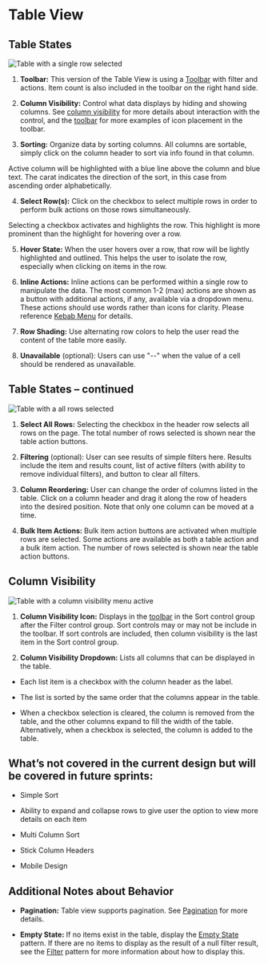 # Table View

## Table States
![Table with a single row selected](img/table-callout1.png)

1. **Toolbar:** This version of the Table View is using a [Toolbar](http://www.patternfly.org/pattern-library/forms-and-controls/toolbar/) with filter and actions. Item count is also included in the toolbar on the right hand side.

2. **Column Visibility:** Control what data displays by hiding and showing columns. See [column visibility](#column-visibility) for more details about interaction with the control, and the [toolbar](http://www.patternfly.org/pattern-library/forms-and-controls/toolbar/) for more examples of icon placement in the toolbar.

3. **Sorting:** Organize data by sorting columns. All columns are sortable, simply click on the column header to sort via info found in that column.

  Active column will be highlighted with a blue line above the column and blue text. The carat indicates the direction of the sort, in this case from ascending order alphabetically.

4. **Select Row(s):** Click on the checkbox to select multiple rows in order to perform bulk actions on those rows simultaneously.

  Selecting a checkbox activates and highlights the row. This highlight is more prominent than the highlight for hovering over a row.

5. **Hover State:** When the user hovers over a row, that row will be lightly highlighted and outlined. This helps the user to isolate the row, especially when clicking on items in the row.

6. **Inline Actions:** Inline actions can be performed within a single row to manipulate the data. The most common 1-2 (max) actions are shown as a button with additional actions, if any, available via a dropdown menu. These actions should use words rather than icons for clarity. Please reference [Kebab Menu](http://www.patternfly.org/pattern-library/widgets/#kebabs) for details.

7. **Row Shading:** Use alternating row colors to help the user read the content of the table more easily.

8. **Unavailable** (optional): Users can use "--" when the value of a cell should be rendered as unavailable.

## Table States – continued
![Table with a all rows selected](img/table-callout2.png)

1. **Select All Rows:** Selecting the checkbox in the header row selects all rows on the page. The total number of rows selected is shown near the table action buttons.

2. **Filtering** (optional): User can see results of simple filters here. Results include the item and results count, list of active filters (with ability to remove individual filters), and button to clear all filters.

3. **Column Reordering:** User can change the order of columns listed in the table. Click on a column header and drag it along the row of headers into the desired position. Note that only one column can be moved at a time.

4. **Bulk Item Actions:** Bulk item action buttons are activated when multiple rows are selected. Some actions are available as both a table action and a bulk item action. The number of rows selected is shown near the table action buttons.

## Column Visibility

![Table with a column visibility menu active](img/table-col-visibility-menu.png)

1. **Column Visibility Icon:** Displays in the [toolbar](http://www.patternfly.org/pattern-library/forms-and-controls/toolbar/) in the Sort control group after the Filter control group. Sort controls may or may not be include in the toolbar. If sort controls are included, then column visibility is the last item in the Sort control group.

2. **Column Visibility Dropdown:** Lists all columns that can be displayed in the table.

  - Each list item is a checkbox with the column header as the label.

  - The list is sorted by the same order that the columns appear in the table.

  - When a checkbox selection is cleared, the column is removed from the table, and the other columns expand to fill the width of the table. Alternatively, when a checkbox is selected, the column is added to the table.


## What’s not covered in the current design but will be covered in future sprints:

- Simple Sort

- Ability to expand and collapse rows to give user the option to view more details on each item

- Multi Column Sort

- Stick Column Headers

- Mobile Design

## Additional Notes about Behavior

- **Pagination:** Table view supports pagination. See [Pagination](https://github.com/patternfly/patternfly-design/tree/master/pattern-library/navigation/pagination/design) for more details.

- **Empty State:** If no items exist in the table, display the [Empty State](http://www.patternfly.org/pattern-library/communication/empty-state/) pattern. If there are no items to display as the result of a null filter result, see the [Filter](http://www.patternfly.org/pattern-library/forms-and-controls/filter/) pattern for more information about how to display this.
